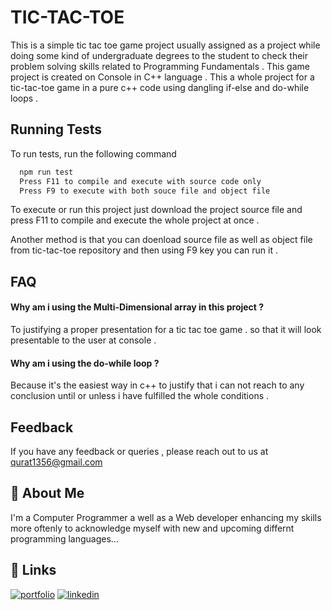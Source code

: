
# TIC-TAC-TOE

This is a simple tic tac toe game project usually assigned as a project while doing some kind of undergraduate degrees to the student to check their problem solving skills related to Programming Fundamentals . This game project is created on Console in C++ language .
This a whole project for a tic-tac-toe game in a pure c++ code using dangling if-else and do-while loops .


## Running Tests

To run tests, run the following command

```bash
  npm run test
  Press F11 to compile and execute with source code only
  Press F9 to execute with both souce file and object file
```

To execute or run this project just download the project source file and press F11 to compile and execute the whole project at once .

Another method is that you can doenload source file as well as object file from tic-tac-toe repository and then using F9 key you can run it .
## FAQ

#### Why am i using the Multi-Dimensional array in this project ?

To justifying a proper presentation for a tic tac toe game . so that it will look presentable to the user at console .

#### Why am i using the do-while loop ?

Because it's the easiest way in c++ to justify that i can not reach to any conclusion until or unless i have fulfilled the whole conditions .
 


## Feedback

If you have any feedback or queries , please reach out to us at qurat1356@gmail.com



## 🚀 About Me
I'm a Computer Programmer a well as a Web developer enhancing my skills more oftenly to acknowledge myself with new and upcoming differnt programming languages...



## 🔗 Links
[![portfolio](https://img.shields.io/badge/my_portfolio-000?style=for-the-badge&logo=ko-fi&logoColor=white)](https://github.com/Ainastrology)
[![linkedin](https://img.shields.io/badge/linkedin-0A66C2?style=for-the-badge&logo=linkedin&logoColor=white)](https://www.linkedin.com/in/quratulain-akram-69449321a/)



